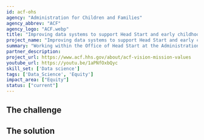 ```yaml
---
id: acf-ohs
agency: "Administration for Children and Families"
agency_abbrev: "ACF"
agency_logo: "ACF.webp"
title: "Improving data systems to support Head Start and early childhood education"
project_name: "Improving data systems to support Head Start and early childhood education"
summary: "Working within the Office of Head Start at the Administration for Children and Families to optimize support of vulnerable children and families in success for school and life by helping OHS improve data systems through the involvement of data analysis and strategy efforts."
partner_description: 
project_url: https://www.acf.hhs.gov/about/acf-vision-mission-values
youtube_url: https://youtu.be/1aPNfOxbQyc
skill_set: ['Data science']
tags: ['Data_Science', 'Equity']
impact_area: ["Equity"]
status: ["current"]
---
```


## The challenge



## The solution 

